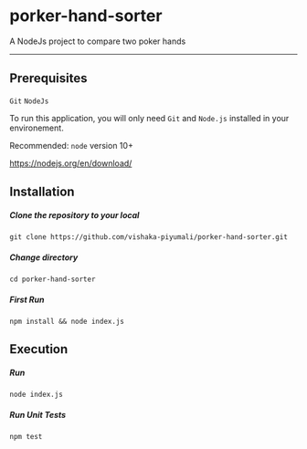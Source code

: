 # porker-hand-sorter
A NodeJs project to compare two poker hands

---
## Prerequisites

`Git`
`NodeJs`

To run this application, you will only need `Git` and `Node.js` installed in your environement.

Recommended: `node` version 10+

https://nodejs.org/en/download/

## Installation

##### Clone the repository to your local
`git clone https://github.com/vishaka-piyumali/porker-hand-sorter.git`

##### Change directory

`cd porker-hand-sorter`

##### First Run

`npm install && node index.js`

## Execution

##### Run
`node index.js`

##### Run Unit Tests

`npm test`
